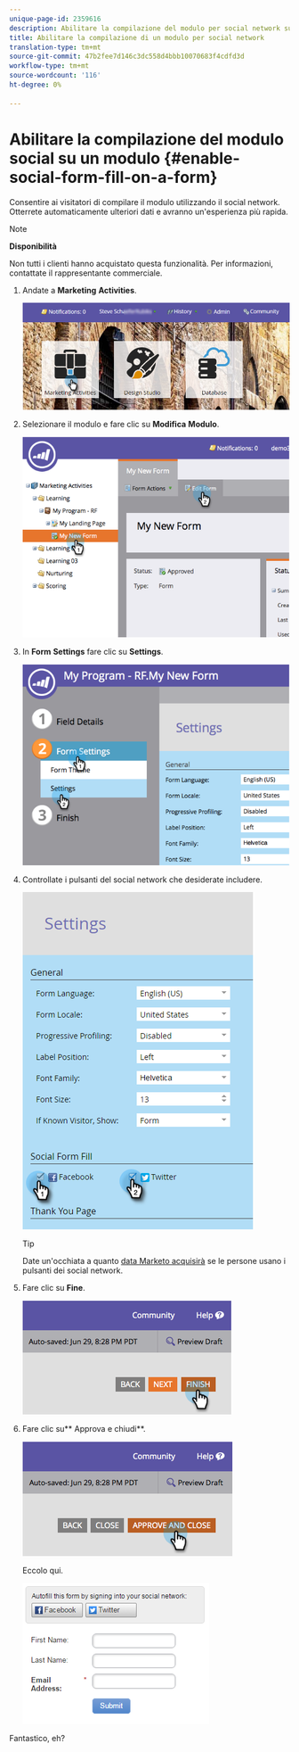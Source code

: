 ```yaml
---
unique-page-id: 2359616
description: Abilitare la compilazione del modulo per social network su un modulo - Documenti Marketo - Documentazione prodotto
title: Abilitare la compilazione di un modulo per social network
translation-type: tm+mt
source-git-commit: 47b2fee7d146c3dc558d4bbb10070683f4cdfd3d
workflow-type: tm+mt
source-wordcount: '116'
ht-degree: 0%

---
```



# Abilitare la compilazione del modulo social su un modulo {#enable-social-form-fill-on-a-form}

Consentire ai visitatori di compilare il modulo utilizzando il social network. Otterrete automaticamente ulteriori dati e avranno un&#39;esperienza più rapida.

>[!NOTE]
>
>**Disponibilità**
>
>Non tutti i clienti hanno acquistato questa funzionalità. Per informazioni, contattate il rappresentante commerciale.

1. Andate a **Marketing** **Activities**.

   ![](assets/login-marketing-activities-1.png)

1. Selezionare il modulo e fare clic su **Modifica** **Modulo**.

   ![](assets/image2014-9-15-16-3a35-3a54.png)

1. In **Form** **Settings** fare clic su **Settings**.

   ![](assets/image2014-9-15-16-3a36-3a4.png)

1. Controllate i pulsanti del social network che desiderate includere.

   ![](assets/image2016-4-28-16-3a38-3a58.png)

   >[!TIP]
   >
   >Date un&#39;occhiata a quanto [data Marketo acquisirà](../../../../product-docs/demand-generation/social/social-functions/manage-social-profile-data.md) se le persone usano i pulsanti dei social network.

1. Fare clic su **Fine**.

   ![](assets/image2014-9-15-16-3a36-3a26.png)

1. Fare clic su** Approva e chiudi**.

   ![](assets/image2014-9-15-16-3a36-3a33.png)

   Eccolo qui.

   ![](assets/image2016-4-28-16-3a45-3a58.png)

Fantastico, eh?
